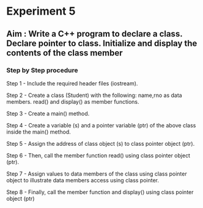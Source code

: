 # Experiment 5
## Aim : Write a C++ program to declare a class. Declare pointer to class. Initialize and display the contents of the class member
### Step by Step procedure
Step 1 - Include the required header files (iostream).

Step 2 - Create a class (Student) with the following: name,rno as data members. read() and display() as member functions.

Step 3 - Create a main() method.

Step 4 - Create a variable (s) and a pointer variable (ptr) of the above class inside the main() method.

Step 5 - Assign the address of class object (s) to class pointer object (ptr).

Step 6 - Then, call the member function read() using class pointer object (ptr).

Step 7 - Assign values to data members of the class using class pointer object to illustrate data members access using class pointer.

Step 8 - Finally, call the member function and display() using class pointer object (ptr)


